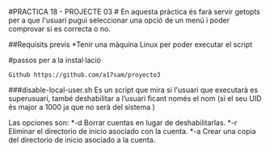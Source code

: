 #PRACTICA 18 - PROJECTE 03 #
En aquesta pràctica és farà servir getopts per a que l'usuari pugui seleccionar una opció de un menú i poder comprovar si es correcta o no. 

##Requisits previs 
*Tenir una màquina Linux per poder executar el script

#passos per a la instal·lació

```
Github https://github.com/a17sam/proyecto3
```

###disable-local-user.sh
Es un script que mira si l'usuari que executarà es superusuari, també deshabilitar a l’usuari ficant només el nom (si el seu UID és major a 1000 ja que no serà del sistema )


Las opciones son:
*-d Borrar cuentas en lugar de deshabilitarlas.
*-r Eliminar el directorio de inicio asociado con la cuenta.
*-a Crear una copia del directorio de inicio asociado a la cuenta.
